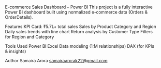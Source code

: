 E-commerce Sales Dashboard – Power BI
This project is a fully interactive Power BI dashboard built using normalized e-commerce data (Orders & OrderDetails).

 Features
KPI Card: ₹5.7L+ total sales
Sales by Product Category and Region
Daily sales trends with line chart
Return analysis by Customer Type
Filters for Region and Category

Tools Used
Power BI
Excel
Data modeling (1:M relationships)
DAX (for KPIs & insights)

 Author
Samaira Arora
 samairaarorak22@gmail.com
